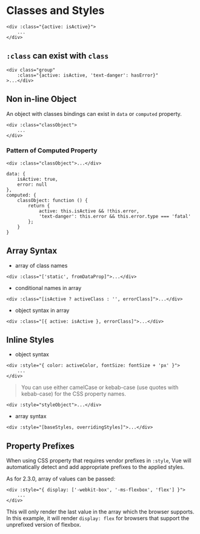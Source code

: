 # Classes and Styles

```
<div :class="{active: isActive}">
	...
</div>
```

## `:class` can exist with `class`

```
<div class="group"
	:class="{active: isActive, 'text-danger': hasError}"
>...</div>
```

## Non in-line Object

An object with classes bindings can exist in `data` or `computed` property.

```
<div :class="classObject">
	...
</div>
```

### Pattern of Computed Property

```
<div :class="classObject">...</div>
```

```
data: {
	isActive: true,
	error: null
},
computed: {
	classObject: function () {
		return {
			active: this.isActive && !this.error,
			'text-danger': this.error && this.error.type === 'fatal'
		};
	}
}
```

## Array Syntax

* array of class names

```
<div :class="['static', fromDataProp]">...</div>
```

* conditional names in array

```
<div :class="[isActive ? activeClass : '', errorClass]">...</div>
```

* object syntax in array

```
<div :class="[{ active: isActive }, errorClass]">...</div>
```

## Inline Styles

* object syntax

```
<div :style="{ color: activeColor, fontSize: fontSize + 'px' }">
	...
</div>
```

>  You can use either camelCase or kebab-case (use quotes with kebab-case) for the CSS property names.

```
<div :style="styleObject">...</div>
```

* array syntax

```
<div :style="[baseStyles, overridingStyles]">...</div>
```

## Property Prefixes

When using CSS property that requires vendor prefixes in `:style`, Vue will automatically detect and add appropriate prefixes to the applied styles.  
  
As for 2.3.0, array of values can be passed:

```
<div :style="{ display: ['-webkit-box', '-ms-flexbox', 'flex'] }">
	...
</div>
```

This will only render the last value in the array which the browser supports. In this example, it will render `display: flex` for browsers that support the unprefixed version of flexbox.